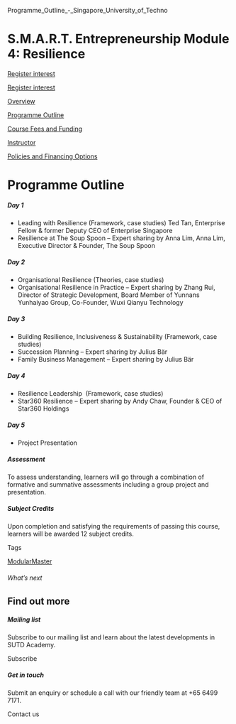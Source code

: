 Programme_Outline_-_Singapore_University_of_Techno



S.M.A.R.T. Entrepreneurship Module 4: Resilience
================================================

[Register interest](/admissions/academy/modular-master/register-your-interest-modularmaster-certificate-in-SMART-entrepreneurship)

[Register interest](/admissions/academy/modular-master/register-your-interest-modularmaster-certificate-in-SMART-entrepreneurship)

[Overview](/course/smart-entrepreneurship-module-4-resilience/#tabs)

[Programme Outline](/course/smart-entrepreneurship-module-4-resilience/programme-outline/#tabs)

[Course Fees and Funding](/course/smart-entrepreneurship-module-4-resilience/course-fees-and-funding/#tabs)

[Instructor](/course/smart-entrepreneurship-module-4-resilience/instructor/#tabs)

[Policies and Financing Options](/course/smart-entrepreneurship-module-4-resilience/policies-and-financing-options/#tabs)

Programme Outline
=================

##### Day 1

* Leading with Resilience (Framework, case studies) Ted Tan, Enterprise Fellow & former Deputy CEO of Enterprise Singapore
* Resilience at The Soup Spoon – Expert sharing by Anna Lim, Anna Lim, Executive Director & Founder, The Soup Spoon

##### Day 2

* Organisational Resilience (Theories, case studies)
* Organisational Resilience in Practice – Expert sharing by Zhang Rui, Director of Strategic Development, Board Member of Yunnans Yunhaiyao Group, Co-Founder, Wuxi Qianyu Technology

##### Day 3

* Building Resilience, Inclusiveness & Sustainability (Framework, case studies)
* Succession Planning – Expert sharing by Julius Bär
* Family Business Management – Expert sharing by Julius Bär

##### Day 4

* Resilience Leadership  (Framework, case studies)
* Star360 Resilience – Expert sharing by Andy Chaw, Founder & CEO of Star360 Holdings

##### Day 5

* Project Presentation

##### Assessment

To assess understanding, learners will go through a combination of formative and summative assessments including a group project and presentation.

##### **Subject Credits**

Upon completion and satisfying the requirements of passing this course, learners will be awarded 12 subject credits.

Tags

[ModularMaster](/admissions/academy/courses-and-modules/?academy-type-course=792)

###### What’s next

Find out more
-------------

##### Mailing list

Subscribe to our mailing list and learn about the latest developments in SUTD Academy.

Subscribe

##### Get in touch

Submit an enquiry or schedule a call with our friendly team at +65 6499 7171.

Contact us

